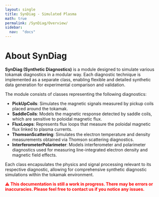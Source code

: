 ```yaml
---
layout: single
title: SynDiag - Simulated Plasma
math: true
permalink: /SynDiag/Overview/
sidebar: 
  nav:  "docs"
---
```


<script type="text/javascript" async
  src="https://cdn.jsdelivr.net/npm/mathjax@3/es5/tex-mml-chtml.js">
</script>


# About SynDiag

**SynDiag (Synthetic Diagnostics)** is a module designed to simulate various tokamak diagnostics in a modular way. Each diagnostic technique is implemented as a separate class, enabling flexible and detailed synthetic data generation for experimental comparison and validation.

The module consists of classes representing the following diagnostics:

- **PickUpCoils**: Simulates the magnetic signals measured by pickup coils placed around the tokamak.
- **SaddleCoils**: Models the magnetic response detected by saddle coils, which are sensitive to poloidal magnetic flux.
- **FluxLoops**: Represents flux loops that measure the poloidal magnetic flux linked to plasma currents.
- **ThomsonScattering**: Simulates the electron temperature and density measurements obtained via Thomson scattering diagnostics.
- **InterferometerPolarimeter**: Models interferometer and polarimeter diagnostics used for measuring line-integrated electron density and magnetic field effects.

Each class encapsulates the physics and signal processing relevant to its respective diagnostic, allowing for comprehensive synthetic diagnostic simulations within the tokamak environment.

<p style="color:red;"><strong>⚠️ This documentation is still a work in progress. There may be errors or inaccuracies. Please feel free to contact us if you notice any issues.</strong></p>

